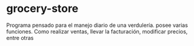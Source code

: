 # grocery-store
Programa pensado para el manejo diario de una verdulería.
posee varias funciones. Como realizar ventas, llevar la facturación, modificar precios, entre otras
